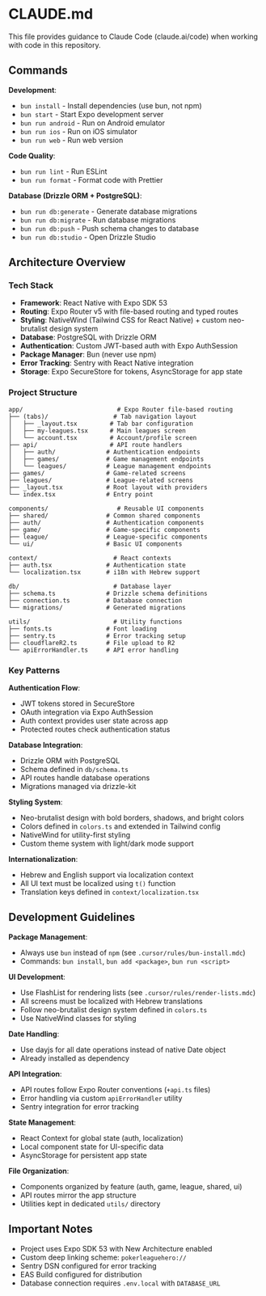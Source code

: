 # CLAUDE.md

This file provides guidance to Claude Code (claude.ai/code) when working with code in this repository.

## Commands

**Development**:
- `bun install` - Install dependencies (use bun, not npm)
- `bun start` - Start Expo development server
- `bun run android` - Run on Android emulator
- `bun run ios` - Run on iOS simulator
- `bun run web` - Run web version

**Code Quality**:
- `bun run lint` - Run ESLint
- `bun run format` - Format code with Prettier

**Database (Drizzle ORM + PostgreSQL)**:
- `bun run db:generate` - Generate database migrations
- `bun run db:migrate` - Run database migrations
- `bun run db:push` - Push schema changes to database
- `bun run db:studio` - Open Drizzle Studio

## Architecture Overview

### Tech Stack
- **Framework**: React Native with Expo SDK 53
- **Routing**: Expo Router v5 with file-based routing and typed routes
- **Styling**: NativeWind (Tailwind CSS for React Native) + custom neo-brutalist design system
- **Database**: PostgreSQL with Drizzle ORM
- **Authentication**: Custom JWT-based auth with Expo AuthSession
- **Package Manager**: Bun (never use npm)
- **Error Tracking**: Sentry with React Native integration
- **Storage**: Expo SecureStore for tokens, AsyncStorage for app state

### Project Structure
```
app/                          # Expo Router file-based routing
├── (tabs)/                  # Tab navigation layout
│   ├── _layout.tsx         # Tab bar configuration
│   ├── my-leagues.tsx      # Main leagues screen
│   └── account.tsx         # Account/profile screen
├── api/                    # API route handlers
│   ├── auth/              # Authentication endpoints
│   ├── games/             # Game management endpoints
│   └── leagues/           # League management endpoints
├── games/                 # Game-related screens
├── leagues/               # League-related screens
├── _layout.tsx            # Root layout with providers
└── index.tsx              # Entry point

components/                   # Reusable UI components
├── shared/                # Common shared components
├── auth/                  # Authentication components
├── game/                  # Game-specific components
├── league/                # League-specific components
└── ui/                    # Basic UI components

context/                     # React contexts
├── auth.tsx               # Authentication state
└── localization.tsx       # i18n with Hebrew support

db/                          # Database layer
├── schema.ts              # Drizzle schema definitions
├── connection.ts          # Database connection
└── migrations/            # Generated migrations

utils/                       # Utility functions
├── fonts.ts               # Font loading
├── sentry.ts              # Error tracking setup
├── cloudflareR2.ts        # File upload to R2
└── apiErrorHandler.ts     # API error handling
```

### Key Patterns

**Authentication Flow**:
- JWT tokens stored in SecureStore
- OAuth integration via Expo AuthSession
- Auth context provides user state across app
- Protected routes check authentication status

**Database Integration**:
- Drizzle ORM with PostgreSQL
- Schema defined in `db/schema.ts`
- API routes handle database operations
- Migrations managed via drizzle-kit

**Styling System**:
- Neo-brutalist design with bold borders, shadows, and bright colors
- Colors defined in `colors.ts` and extended in Tailwind config
- NativeWind for utility-first styling
- Custom theme system with light/dark mode support

**Internationalization**:
- Hebrew and English support via localization context
- All UI text must be localized using `t()` function
- Translation keys defined in `context/localization.tsx`

## Development Guidelines

**Package Management**:
- Always use `bun` instead of `npm` (see `.cursor/rules/bun-install.mdc`)
- Commands: `bun install`, `bun add <package>`, `bun run <script>`

**UI Development**:
- Use FlashList for rendering lists (see `.cursor/rules/render-lists.mdc`)
- All screens must be localized with Hebrew translations
- Follow neo-brutalist design system defined in `colors.ts`
- Use NativeWind classes for styling

**Date Handling**:
- Use dayjs for all date operations instead of native Date object
- Already installed as dependency

**API Integration**:
- API routes follow Expo Router conventions (`+api.ts` files)
- Error handling via custom `apiErrorHandler` utility
- Sentry integration for error tracking

**State Management**:
- React Context for global state (auth, localization)
- Local component state for UI-specific data
- AsyncStorage for persistent app state

**File Organization**:
- Components organized by feature (auth, game, league, shared, ui)
- API routes mirror the app structure
- Utilities kept in dedicated `utils/` directory

## Important Notes

- Project uses Expo SDK 53 with New Architecture enabled
- Custom deep linking scheme: `pokerleaguehero://`
- Sentry DSN configured for error tracking
- EAS Build configured for distribution
- Database connection requires `.env.local` with `DATABASE_URL`
